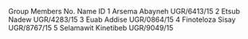 Group Members
No.	Name	                              ID
1	Arsema Abayneh	                UGR/6413/15
2	Etsub Nadew 	                   UGR/4283/15
3	Euab Addise	                      UGR/0864/15
4	Finoteloza Sisay	                UGR/8767/15
5	Selamawit Kinetibeb	              UGR/9049/15 
